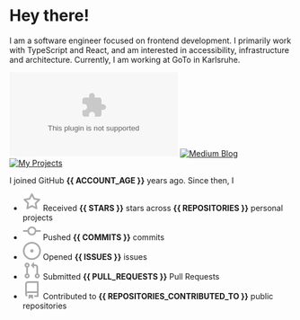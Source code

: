 # Hey there!

I am a software engineer focused on frontend development. I primarily work with TypeScript and React, and am interested in accessibility, infrastructure and architecture. Currently, I am working at GoTo in Karlsruhe.

[![Homepage](https://flat.badgen.net/badge/Homepage/lukasbach.com?icon=chrome&color=blue)](https://lukasbach.com)
[![Medium Blog](https://flat.badgen.net/badge/Medium%20Blog/@lukasbach?icon=medium&color=yellow)](https://medium.com/@lukasbach)
[![My Projects](https://flat.badgen.net/badge/All%20Projects/lukasbach.com%2Fprojects?icon=github&color=purple)](https://lukasbach.com/projects)

I joined GitHub **{{ ACCOUNT_AGE }}** years ago. Since then, I

- ![](./icons/star.svg) Received **{{ STARS }}** stars across **{{ REPOSITORIES }}** personal projects
- ![](./icons/commit.svg) Pushed **{{ COMMITS }}** commits
- ![](./icons/issues.svg) Opened **{{ ISSUES }}** issues
- ![](./icons/pr.svg) Submitted **{{ PULL_REQUESTS }}** Pull Requests
- ![](./icons/repo.svg) Contributed to **{{ REPOSITORIES_CONTRIBUTED_TO }}** public repositories
